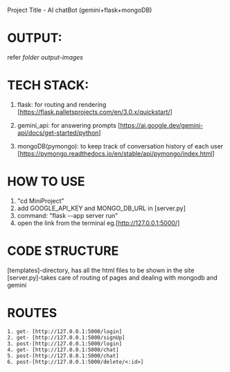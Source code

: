 Project Title - AI chatBot (gemini+flask+mongoDB)
      

# OUTPUT: 
  refer *folder output-images*

# TECH STACK:
   1. flask: for routing and rendering  [https://flask.palletsprojects.com/en/3.0.x/quickstart/]
 
   2. gemini_api: for answering prompts [https://ai.google.dev/gemini-api/docs/get-started/python]

   3. mongoDB(pymongo): to keep track of conversation history of each user   [https://pymongo.readthedocs.io/en/stable/api/pymongo/index.html]


# HOW TO USE
 1. "cd MiniProject"
 2. add GOOGLE_API_KEY and MONGO_DB_URL in [server.py]   
 3. command: "flask --app server run" 
 4. open the link from the terminal eg.[http://127.0.0.1:5000/] 


# CODE STRUCTURE
  [templates]-directory, has all the html files to be shown in the site
  [server.py]-takes care of routing of pages and dealing with mongodb and gemini
  

#  ROUTES
    1. get- [http://127.0.0.1:5000/login]
    2. get- [http://127.0.0.1:5000/signUp]
    3. post-[http://127.0.0.1:5000/login]
    4. get- [http://127.0.0.1:5000/chat]
    5. post-[http://127.0.0.1:5000/chat]
    6. post-[http://127.0.0.1:5000/delete/<:id>]
    

